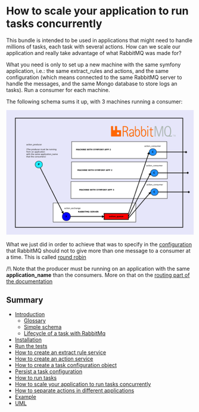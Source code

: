 How to scale your application to run tasks concurrently
=======================================================

This bundle is intended to be used in applications that might need to handle millions of tasks, each task with several actions.
How can we scale our application and really take advantage of what RabbitMQ was made for?

What you need is only to set up a new machine with the same symfony application, i.e.: the same extract_rules and actions, and the same configuration
(which means connected to the same RabbitMQ server to handle the messages, and the same Mongo database to store logs an tasks). Run a consumer for each machine.

The following schema sums it up, with 3 machines running a consumer:

![Scalability](images/scalability.png)

What we just did in order to achieve that was to specify
in the [configuration](https://github.com/IDCI-Consulting/TaskBundle/blob/master/Resources/config/config.yml#L30)
that RabbitMQ should not to give more than one message to a consumer at a time. This is called [round robin](https://en.wikipedia.org/wiki/Round-robin_scheduling)

/!\ Note that the producer must be running on an application with the same **application_name** than the consumers. More on that on the [routing part of the documentation](routing.md)

Summary
-------

- [Introduction](../../README.md#introduction)
    - [Glossary](../../README.md#glossary)
    - [Simple schema](../../README.md#simple-schema)
    - [Lifecycle of a task with RabbitMq](../../README.md#lifecycle-of-a-task-with-rabbitmq)
- [Installation](../../README.md#installation)
- [Run the tests](../../README.md#run-the-tests)
- [How to create an extract rule service](how_to_create_extract_rule_service.md)
- [How to create an action service](how_to_create_action_service.md)
- [How to create a task configuration object](how_to_create_task_configuration_object.md)
- [Persist a task configuration](persist_task_configurations.md)
- [How to run tasks](how_to_run_tasks.md)
- [How to scale your application to run tasks concurrently](scalability.md)
- [How to separate actions in different applications](routing.md)
- [Example](example.md)
- [UML](uml.md)
